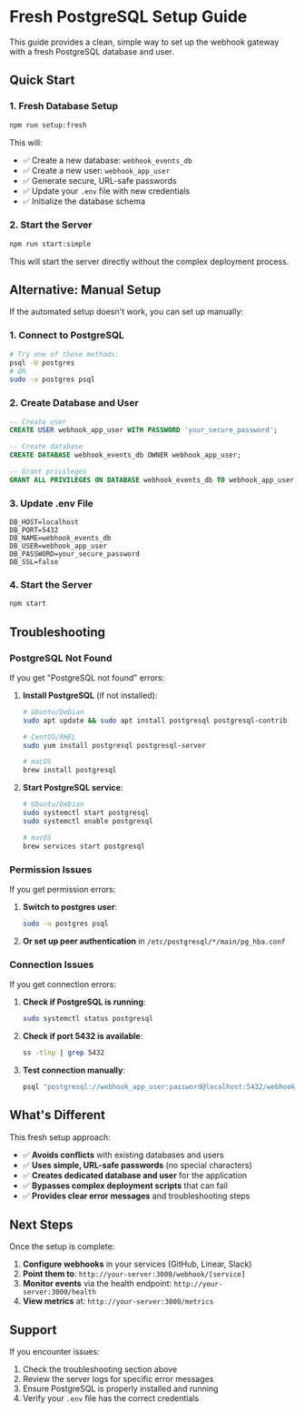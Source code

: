 # Fresh PostgreSQL Setup Guide

This guide provides a clean, simple way to set up the webhook gateway with a fresh PostgreSQL database and user.

## Quick Start

### 1. Fresh Database Setup
```bash
npm run setup:fresh
```

This will:
- ✅ Create a new database: `webhook_events_db`
- ✅ Create a new user: `webhook_app_user` 
- ✅ Generate secure, URL-safe passwords
- ✅ Update your `.env` file with new credentials
- ✅ Initialize the database schema

### 2. Start the Server
```bash
npm run start:simple
```

This will start the server directly without the complex deployment process.

## Alternative: Manual Setup

If the automated setup doesn't work, you can set up manually:

### 1. Connect to PostgreSQL
```bash
# Try one of these methods:
psql -U postgres
# OR
sudo -u postgres psql
```

### 2. Create Database and User
```sql
-- Create user
CREATE USER webhook_app_user WITH PASSWORD 'your_secure_password';

-- Create database
CREATE DATABASE webhook_events_db OWNER webhook_app_user;

-- Grant privileges
GRANT ALL PRIVILEGES ON DATABASE webhook_events_db TO webhook_app_user;
```

### 3. Update .env File
```env
DB_HOST=localhost
DB_PORT=5432
DB_NAME=webhook_events_db
DB_USER=webhook_app_user
DB_PASSWORD=your_secure_password
DB_SSL=false
```

### 4. Start the Server
```bash
npm start
```

## Troubleshooting

### PostgreSQL Not Found
If you get "PostgreSQL not found" errors:

1. **Install PostgreSQL** (if not installed):
   ```bash
   # Ubuntu/Debian
   sudo apt update && sudo apt install postgresql postgresql-contrib
   
   # CentOS/RHEL
   sudo yum install postgresql postgresql-server
   
   # macOS
   brew install postgresql
   ```

2. **Start PostgreSQL service**:
   ```bash
   # Ubuntu/Debian
   sudo systemctl start postgresql
   sudo systemctl enable postgresql
   
   # macOS
   brew services start postgresql
   ```

### Permission Issues
If you get permission errors:

1. **Switch to postgres user**:
   ```bash
   sudo -u postgres psql
   ```

2. **Or set up peer authentication** in `/etc/postgresql/*/main/pg_hba.conf`

### Connection Issues
If you get connection errors:

1. **Check if PostgreSQL is running**:
   ```bash
   sudo systemctl status postgresql
   ```

2. **Check if port 5432 is available**:
   ```bash
   ss -tlnp | grep 5432
   ```

3. **Test connection manually**:
   ```bash
   psql "postgresql://webhook_app_user:password@localhost:5432/webhook_events_db" -c "SELECT version();"
   ```

## What's Different

This fresh setup approach:

- ✅ **Avoids conflicts** with existing databases and users
- ✅ **Uses simple, URL-safe passwords** (no special characters)
- ✅ **Creates dedicated database and user** for the application
- ✅ **Bypasses complex deployment scripts** that can fail
- ✅ **Provides clear error messages** and troubleshooting steps

## Next Steps

Once the setup is complete:

1. **Configure webhooks** in your services (GitHub, Linear, Slack)
2. **Point them to**: `http://your-server:3000/webhook/[service]`
3. **Monitor events** via the health endpoint: `http://your-server:3000/health`
4. **View metrics** at: `http://your-server:3000/metrics`

## Support

If you encounter issues:

1. Check the troubleshooting section above
2. Review the server logs for specific error messages
3. Ensure PostgreSQL is properly installed and running
4. Verify your `.env` file has the correct credentials

